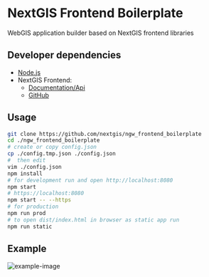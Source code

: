 # NextGIS Frontend Boilerplate

WebGIS application builder based on NextGIS frontend libraries

## Developer dependencies

- [Node.js](https://nodejs.org/en/)
- NextGIS Frontend:
  - [Documentation/Api](http://code.nextgis.com)
  - [GitHub](https://github.com/nextgis/nextgisweb_frontend)

## Usage

```bash
git clone https://github.com/nextgis/ngw_frontend_boilerplate
cd ./ngw_frontend_boilerplate
# create or copy config.json
cp ./config.tmp.json ./config.json
#  then edit
vim ./config.json
npm install
# for development run and open http://localhost:8080
npm start
# https://localhost:8080
npm start -- --https
# for production
npm run prod
# to open dist/index.html in browser as static app run
npm run static
```

## Example

![example-image](http://m-d.me/img/ss/20190604_163715.png)
